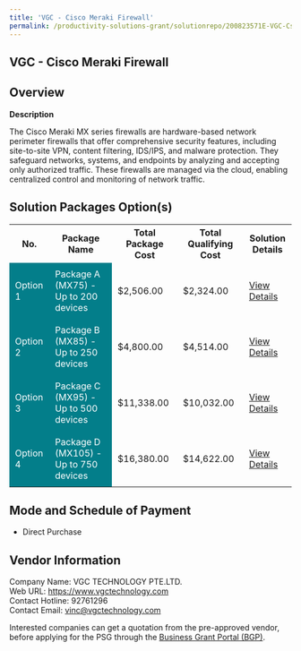 ```yaml
---
title: 'VGC - Cisco Meraki Firewall'
permalink: /productivity-solutions-grant/solutionrepo/200823571E-VGC-Csco-Mrk-Frwll-G
---
```


## VGC - Cisco Meraki Firewall

## Overview

**Description**

The Cisco Meraki MX series firewalls are hardware-based network perimeter firewalls that offer comprehensive security features, including site-to-site VPN, content filtering, IDS/IPS, and malware protection. They safeguard networks, systems, and endpoints by analyzing and accepting only authorized traffic. These firewalls are managed via the cloud, enabling centralized control and monitoring of network traffic.

## Solution Packages Option(s)

<table>
<tr>
<th><b>No.</b></th>
<th><b>Package Name</b></th>
<th><b>Total Package Cost</b></th>
<th><b>Total Qualifying Cost</b></th>
<th><b>Solution Details</b></th>
</tr>
<tr>
<td style='padding: 10px; background-color: #037E8A; color: #FFFFFF;'>Option 1</td>
<td style='padding: 10px; background-color: #037E8A; color: #FFFFFF;'>Package A (MX75) - Up to 200 devices</td>
<td style='padding: 10px;'>$2,506.00</td>
<td style='padding: 10px;'>$2,324.00</td>
<td style='padding: 10px;'><a href='/images/psg/200823571E_20240324_17072025_Desensitised_Annex3_Part1.pdf' target='_blank'>View Details</a></td>
</tr>
<tr>
<td style='padding: 10px; background-color: #037E8A; color: #FFFFFF;'>Option 2</td>
<td style='padding: 10px; background-color: #037E8A; color: #FFFFFF;'>Package B (MX85) - Up to 250 devices</td>
<td style='padding: 10px;'>$4,800.00</td>
<td style='padding: 10px;'>$4,514.00</td>
<td style='padding: 10px;'><a href='/images/psg/200823571E_20240324_17072025_Desensitised_Annex3_Part2.pdf' target='_blank'>View Details</a></td>
</tr>
<tr>
<td style='padding: 10px; background-color: #037E8A; color: #FFFFFF;'>Option 3</td>
<td style='padding: 10px; background-color: #037E8A; color: #FFFFFF;'>Package C (MX95) - Up to 500 devices</td>
<td style='padding: 10px;'>$11,338.00</td>
<td style='padding: 10px;'>$10,032.00</td>
<td style='padding: 10px;'><a href='/images/psg/200823571E_20240324_17072025_Desensitised_Annex3_Part3.pdf' target='_blank'>View Details</a></td>
</tr>
<tr>
<td style='padding: 10px; background-color: #037E8A; color: #FFFFFF;'>Option 4</td>
<td style='padding: 10px; background-color: #037E8A; color: #FFFFFF;'>Package D (MX105) - Up to 750 devices</td>
<td style='padding: 10px;'>$16,380.00</td>
<td style='padding: 10px;'>$14,622.00</td>
<td style='padding: 10px;'><a href='/images/psg/200823571E_20240324_17072025_Desensitised_Annex3_Part4.pdf' target='_blank'>View Details</a></td>
</tr>
</table>

## Mode and Schedule of Payment

 - Direct Purchase

## Vendor Information

 Company Name: VGC TECHNOLOGY PTE.LTD.<br>Web URL: https://www.vgctechnology.com <br>Contact Hotline: 92761296 <br>Contact Email: vinc@vgctechnology.com <br>

Interested companies can get a quotation from the pre-approved vendor, before applying for the PSG through the <a href='https://www.businessgrants.gov.sg/' target='_blank' rel='noopener'>Business Grant Portal (BGP)</a>.

<script src="/jquery/resize-tables.js"></script>
